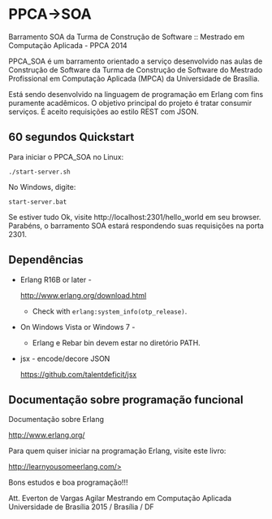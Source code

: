 # PPCA->SOA
Barramento SOA da Turma de Construção de Software :: Mestrado em Computação Aplicada - PPCA 2014

PPCA_SOA é um barramento orientado a serviço desenvolvido nas aulas de Construção de Software da Turma de Construção de Software do Mestrado Profissional em Computação Aplicada (MPCA) da Universidade de Brasília. 

Está sendo desenvolvido na linguagem de programação em Erlang com fins puramente acadêmicos. O objetivo principal do projeto é tratar consumir serviços. É aceito requisições ao estilo REST com JSON.


60 segundos Quickstart
--------------------

Para iniciar o PPCA_SOA no Linux:

```console
./start-server.sh
```

No Windows, digite:

```console
start-server.bat
```

Se estiver tudo Ok, visite http://localhost:2301/hello_world em seu browser. Parabéns, o barramento SOA estará respondendo suas requisições na porta 2301.



Dependências
------------

* Erlang R16B or later -

    <http://www.erlang.org/download.html>

  * Check with `erlang:system_info(otp_release)`.


* On Windows Vista or Windows 7 -

  * Erlang e Rebar bin devem estar no diretório PATH.


* jsx - encode/decore JSON

    <https://github.com/talentdeficit/jsx>


Documentação sobre programação funcional
-----------------------------------------

Documentação sobre Erlang

<http://www.erlang.org/>

Para quem quiser iniciar na programação Erlang, visite este livro:

http://learnyousomeerlang.com/>


Bons estudos e boa programação!!!

Att.
Everton de Vargas Agilar
Mestrando em Computação Aplicada
Universidade de Brasília
2015 / Brasília / DF

